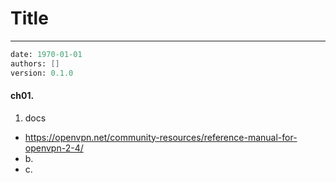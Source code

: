 # Title
---
```meta
date: 1970-01-01
authors: []
version: 0.1.0

```


#### ch01. 
1. docs
- https://openvpn.net/community-resources/reference-manual-for-openvpn-2-4/
- b.
- c.
